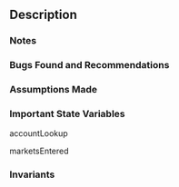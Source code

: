 ## Description
### Notes
### Bugs Found and Recommendations
### Assumptions Made

### Important State Variables

accountLookup

marketsEntered

### Invariants

